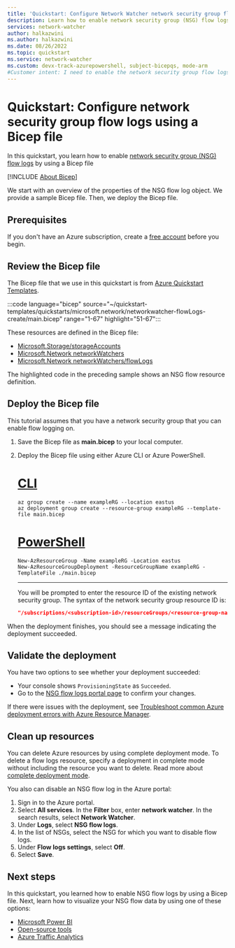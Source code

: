 ```yaml
---
title: 'Quickstart: Configure Network Watcher network security group flow logs using a Bicep file'
description: Learn how to enable network security group (NSG) flow logs programmatically using Bicep and Azure PowerShell.
services: network-watcher
author: halkazwini
ms.author: halkazwini
ms.date: 08/26/2022
ms.topic: quickstart
ms.service: network-watcher
ms.custom: devx-track-azurepowershell, subject-bicepqs, mode-arm
#Customer intent: I need to enable the network security group flow logs by using a Bicep file.
---
```


# Quickstart: Configure network security group flow logs using a Bicep file

In this quickstart, you learn how to enable [network security group (NSG) flow logs](network-watcher-nsg-flow-logging-overview.md) by using a Bicep file

[!INCLUDE [About Bicep](../../includes/resource-manager-quickstart-bicep-introduction.md)]

We start with an overview of the properties of the NSG flow log object. We provide a sample Bicep file. Then, we deploy the Bicep file.

## Prerequisites

If you don't have an Azure subscription, create a [free account](https://azure.microsoft.com/free/?WT.mc_id=A261C142F) before you begin.

## Review the Bicep file

The Bicep file that we use in this quickstart is from [Azure Quickstart Templates](https://azure.microsoft.com/resources/templates/networkwatcher-flowlogs-create/).

:::code language="bicep" source="~/quickstart-templates/quickstarts/microsoft.network/networkwatcher-flowLogs-create/main.bicep" range="1-67" highlight="51-67":::

These resources are defined in the Bicep file:

- [Microsoft.Storage/storageAccounts](/azure/templates/microsoft.storage/storageaccounts?pivots=deployment-language-bicep)
- [Microsoft.Network networkWatchers](/azure/templates/microsoft.network/networkwatchers?tabs=bicep&pivots=deployment-language-bicep)
- [Microsoft.Network networkWatchers/flowLogs](/azure/templates/microsoft.network/networkwatchers/flowlogs?tabs=bicep&pivots=deployment-language-bicep)

The highlighted code in the preceding sample shows an NSG flow resource definition.

## Deploy the Bicep file

This tutorial assumes that you have a network security group that you can enable flow logging on.

1. Save the Bicep file as **main.bicep** to your local computer.
1. Deploy the Bicep file using either Azure CLI or Azure PowerShell.

    # [CLI](#tab/CLI)

    ```azurecli
    az group create --name exampleRG --location eastus
    az deployment group create --resource-group exampleRG --template-file main.bicep
    ```

    # [PowerShell](#tab/PowerShell)

    ```azurepowershell
    New-AzResourceGroup -Name exampleRG -Location eastus
    New-AzResourceGroupDeployment -ResourceGroupName exampleRG -TemplateFile ./main.bicep
    ```

    ---

    You will be prompted to enter the resource ID of the existing network security group. The syntax of the network security group resource ID is:

    ```json
    "/subscriptions/<subscription-id>/resourceGroups/<resource-group-name>/providers/Microsoft.Network/networkSecurityGroups/<network-security-group-name>"
    ```

When the deployment finishes, you should see a message indicating the deployment succeeded.

## Validate the deployment

You have two options to see whether your deployment succeeded:

- Your console shows `ProvisioningState` as `Succeeded`.
- Go to the [NSG flow logs portal page](https://portal.azure.com/#blade/Microsoft_Azure_Network/NetworkWatcherMenuBlade/flowLogs) to confirm your changes.

If there were issues with the deployment, see [Troubleshoot common Azure deployment errors with Azure Resource Manager](../azure-resource-manager/troubleshooting/common-deployment-errors.md).

## Clean up resources

You can delete Azure resources by using complete deployment mode. To delete a flow logs resource, specify a deployment in complete mode without including the resource you want to delete. Read more about [complete deployment mode](../azure-resource-manager/templates/deployment-modes.md#complete-mode).

You also can disable an NSG flow log in the Azure portal:

1. Sign in to the Azure portal.
1. Select **All services**. In the **Filter** box, enter **network watcher**. In the search results, select **Network Watcher**.
1. Under **Logs**, select **NSG flow logs**.
1. In the list of NSGs, select the NSG for which you want to disable flow logs.
1. Under **Flow logs settings**, select **Off**.
1. Select **Save**.

## Next steps

In this quickstart, you learned how to enable NSG flow logs by using a Bicep file. Next, learn how to visualize your NSG flow data by using one of these options:

- [Microsoft Power BI](network-watcher-visualize-nsg-flow-logs-power-bi.md)
- [Open-source tools](network-watcher-visualize-nsg-flow-logs-open-source-tools.md)
- [Azure Traffic Analytics](traffic-analytics.md)
